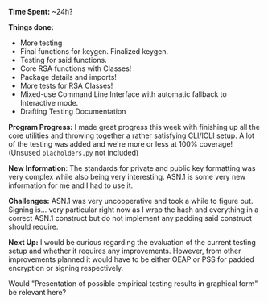 **Time Spent:** ~24h?

**Things done:**
 - More testing
 - Final functions for keygen. Finalized keygen.
 - Testing for said functions.
 - Core RSA functions with Classes!
 - Package details and imports!
 - More tests for RSA Classes!
 - Mixed-use Command Line Interface with automatic fallback to Interactive mode.
 - Drafting Testing Documentation

**Program Progress:**
I made great progress this week with finishing up all the core utilities and throwing together a
rather satisfying CLI/ICLI setup. A lot of the testing was added and we're more or less at 100% coverage! (Unsused
`placholders.py` not included)

**New Information**:
The standards for private and public key formatting was very complex while also being very interesting.
ASN.1 is some very new information for me and I had to use it.

**Challenges:**
ASN.1 was very uncooperative and took a while to figure out. Signing is... very particular right now as I
wrap the hash and everything in a correct ASN.1 construct but do not implement any padding said construct should require.

**Next Up:**
I would be curious regarding the evaluation of the current testing setup and whether it requires any improvements.
However, from other improvements planned it would have to be either OEAP or PSS for padded encryption or signing respectively.

Would "Presentation of possible empirical testing results in graphical form" be relevant here?
